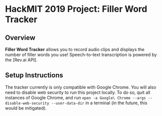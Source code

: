 # HackMIT 2019 Project: Filler Word Tracker

## Overview
**Filler Word Tracker** allows you to record audio clips and displays the number of filler words you use! Speech-to-text transcription is powered by the [Rev.ai API].

## Setup Instructions
The tracker currently is only compatible with Google Chrome. You will also need to disable web security to run this project locally. To do so, quit all instances of Google Chrome, and run `open -a Google\ Chrome --args --disable-web-security --user-data-dir` in a terminal (in the future, this would be mitigated).